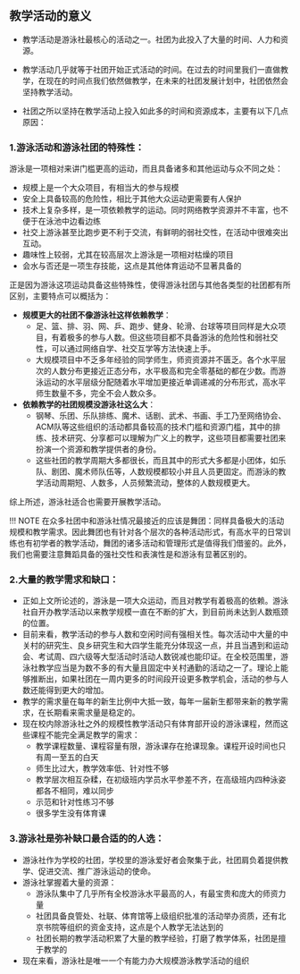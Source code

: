 ## 教学活动的意义

* 教学活动是游泳社最核心的活动之一。社团为此投入了大量的时间、人力和资源。

* 教学活动几乎就等于社团开始正式活动的时间。在过去的时间里我们一直做教学，在现在的时间点我们依然做教学，在未来的社团发展计划中，社团依然会坚持教学活动。

* 社团之所以坚持在教学活动上投入如此多的时间和资源成本，主要有以下几点原因：

### 1.游泳活动和游泳社团的特殊性：

游泳是一项相对来讲门槛更高的运动，而且具备诸多和其他运动与众不同之处：

* 规模上是一个大众项目，有相当大的参与规模
* 安全上具备较高的危险性，相比于其他大众运动更需要有人保护
* 技术上复杂多样，是一项依赖教学的运动。同时网络教学资源并不丰富，也不便于在泳池中边看边练
* 社交上游泳甚至比跑步更不利于交流，有鲜明的弱社交性，在活动中很难突出互动。
* 趣味性上较弱，尤其在较高层次上游泳是一项相对枯燥的项目
* 会水与否还是一项生存技能，这点是其他体育运动不显著具备的

正是因为游泳这项运动具备这些特殊性，使得游泳社团与其他各类型的社团都有所区别，主要特点可以概括为：

* **规模更大的社团不像游泳社这样依赖教学**：
	* 足、篮、排、羽、网、乒、跑步、健身、轮滑、台球等项目同样是大众项目，有着极多的参与人数。但这些项目都不具备游泳的危险性和弱社交性，可以通过网络自学、社交互学等方法快速上手。
	* 大规模项目中不乏多年经验的同学师生，师资资源并不匮乏。各个水平层次的人数分布更接近正态分布，水平极高和完全零基础的都在少数。而游泳运动的水平层级分配随着水平增加更接近单调递减的分布形式，高水平师生数量不多，完全不会人数众多。
* **依赖教学的社团规模没游泳社这么大**：
	* 钢琴、乐团、乐队排练、魔术、话剧、武术、书画、手工乃至网络协会、ACM队等这些组织的活动都具备较高的技术门槛和资源门槛，其中的排练、技术研究、分享都可以理解为广义上的教学，这些项目都需要社团来扮演一个资源和教学提供者的身份。
	* 这些社团的教学周期大多都很长，而且其中的形式大多都是小团体，如乐队、剧团、魔术师队伍等，人数规模都较小并且人员更固定。而游泳的教学活动周期短、人数多，人员频繁流动，整体的人数规模更大。

综上所述，游泳社适合也需要开展教学活动。

!!! NOTE
	在众多社团中和游泳社情况最接近的应该是舞团：同样具备极大的活动规模和教学需求。因此舞团也有针对各个层次的各种活动形式，有高水平的日常训练也有初学者的教学活动，舞团的诸多活动和管理形式是值得我们借鉴的。此外，我们也需要注意舞蹈具备的强社交性和表演性是和游泳有显著区别的。

### 2.大量的教学需求和缺口：

* 正如上文所论述的，游泳是一项大众运动，而且对教学有着极高的依赖。游泳社自开办教学活动以来教学规模一直在不断的扩大，到目前尚未达到人数瓶颈的位置。
* 目前来看，教学活动的参与人数和空闲时间有强相关性。每次活动中大量的中关村的研究生、良乡研究生和大四学生能充分体现这一点，并且当遇到和运动会、考试周、四六级等大型活动时活动人数锐减也能印证。在全校范围里，游泳社教学应当是为数不多的有大量且固定中关村通勤的活动之一了。理论上能够推断出，如果社团在一周内更多的时间段开设更多教学机会，活动的参与人数还能得到更大的增加。
* 教学的需求量在每年的新生比例中大抵一致，每年一届新生都带来新的教学需求，在长期看来需求量是稳定的。
* 现在校内除游泳社之外的规模性教学活动只有体育部开设的游泳课程，然而这些课程不能完全满足教学的需求：
	* 教学课程数量、课程容量有限，游泳课存在抢课现象。课程开设时间也只有周一至五的白天
	* 师生比过大，教学效率低、针对性不够
	* 教学层次相互杂糅，在初级班内学员水平参差不齐，在高级班内四种泳姿都各不相同，难以同步
	* 示范和针对性练习不够
	* 很多学生没有体育课


### 3.游泳社是弥补缺口最合适的的人选：
* 游泳社作为学校的社团，学校里的游泳爱好者会聚集于此，社团肩负着提供教学、促进交流、推广游泳运动的使命。
* 游泳社掌握着大量的资源：
	* 游泳队集中了几乎所有全校游泳水平最高的人，有最宝贵和庞大的师资力量
	* 社团具备良管处、社联、体育馆等上级组织批准的活动举办资质，还有北京书院等组织的资金支持，这点是个人教学无法达到的
	* 社团长期的教学活动积累了大量的教学经验，打磨了教学体系，社团是擅于教学的
* 现在来看，游泳社是唯一一个有能力办大规模游泳教学活动的组织